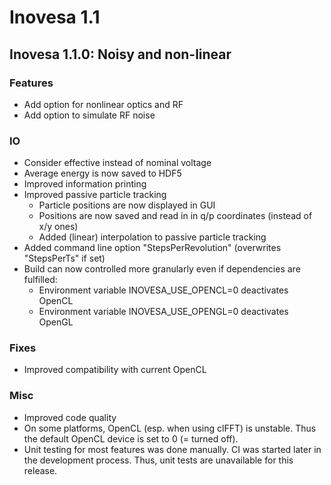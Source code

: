 # Inovesa 1.1

## Inovesa 1.1.0: Noisy and non-linear

### Features
*   Add option for nonlinear optics and RF
*   Add option to simulate RF noise

### IO
*   Consider effective instead of nominal voltage
*   Average energy is now saved to HDF5
*   Improved information printing
*   Improved passive particle tracking
    *   Particle positions are now displayed in GUI
    *   Positions are now saved and read in in q/p coordinates (instead of x/y ones)
    *   Added (linear) interpolation to passive particle tracking
*   Added command line option "StepsPerRevolution" (overwrites "StepsPerTs" if set)
*   Build can now controlled more granularly even if dependencies are fulfilled:
    *   Environment variable INOVESA_USE_OPENCL=0 deactivates OpenCL
    *   Environment variable INOVESA_USE_OPENGL=0 deactivates OpenGL

### Fixes
*   Improved compatibility with current OpenCL

### Misc
*   Improved code quality
*   On some platforms, OpenCL (esp. when using clFFT) is unstable. Thus the default OpenCL device is set to 0 (= turned off).
*   Unit testing for most features was done manually. CI was started later in the development process. Thus, unit tests are unavailable for this release.

